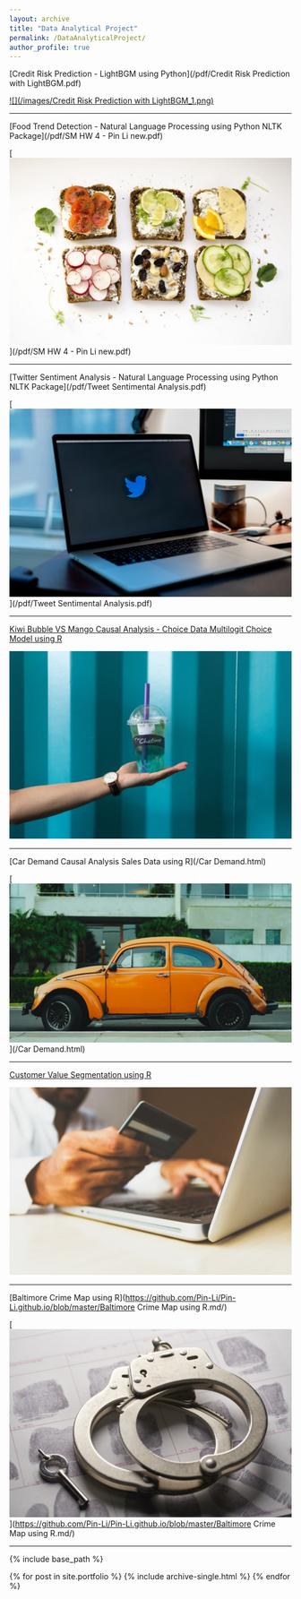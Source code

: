 ```yaml
---
layout: archive
title: "Data Analytical Project"
permalink: /DataAnalyticalProject/
author_profile: true
---
```


[Credit Risk Prediction - LightBGM using Python](/pdf/Credit Risk Prediction with LightBGM.pdf)

[![](/images/Credit Risk Prediction with LightBGM_1.png)](http://credit-risk.herokuapp.com/)

---

[Food Trend Detection - Natural Language Processing using Python NLTK Package](/pdf/SM HW 4 - Pin Li new.pdf)

[![](/images/cauliflower.jpeg)](/pdf/SM HW 4 - Pin Li new.pdf)

---

[Twitter Sentiment Analysis - Natural Language Processing using Python NLTK Package](/pdf/Tweet Sentimental Analysis.pdf)

[![](/images/Twitter.jpeg)](/pdf/Tweet Sentimental Analysis.pdf)

---

[Kiwi Bubble VS Mango Causal Analysis - Choice Data Multilogit Choice Model using R](/Project-2---final-version-copy.html)

[![](/images/bubble.jpeg)](/Project-2---final-version-copy.html)

---

[Car Demand Causal Analysis Sales Data using R](/Car Demand.html)

[![](/images/carpic.jpeg)](/Car Demand.html)

---

[Customer Value Segmentation using R](https://github.com/Pin-Li/Pin-Li.github.io/blob/master/CustomerValueSegmentation.md/)

[![](/images/customer.jpeg)](https://github.com/Pin-Li/Pin-Li.github.io/blob/master/CustomerValueSegmentation.md/)

---

[Baltimore Crime Map using R](https://github.com/Pin-Li/Pin-Li.github.io/blob/master/Baltimore Crime Map using R.md/)

[![](/images/crime.jpeg)](https://github.com/Pin-Li/Pin-Li.github.io/blob/master/Baltimore Crime Map using R.md/)


---




{% include base_path %}


{% for post in site.portfolio %}
  {% include archive-single.html %}
{% endfor %}
